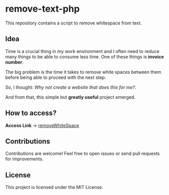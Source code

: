 # remove-text-php
This repository contains a script to remove whitespace from text.

## Idea

Time is a crucial thing in my work environment and I often need to reduce many things to be able to consume less time. One of these things is **invoice number**.

The big problem is the time it takes to remove white spaces between them before being able to proceed with the next step.

So, I thought: *Why not create a website that does this for me?*.

And from that, this simple but **greatly useful** project emerged.

## How to access?

**Access Link** -> [removeWhiteSpace](https://luccxx.github.io/remove-whitespace-js/)

## Contributions

Contributions are welcome! Feel free to open issues or send pull requests for improvements.

## License

This project is licensed under the MIT License.




